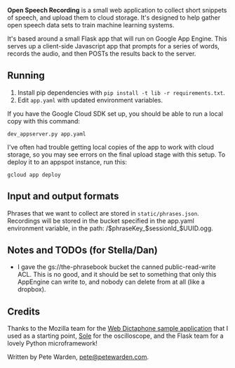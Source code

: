 **Open Speech Recording** is a small web application to collect short snippets
of speech, and upload them to cloud storage. It's designed to help gather open
speech data sets to train machine learning systems.

It's based around a small Flask app that will run on Google App Engine. This
serves up a client-side Javascript app that prompts for a series of words,
records the audio, and then POSTs the results back to the server.

## Running

1. Install pip dependencies with `pip install -t lib -r requirements.txt`.
2. Edit `app.yaml` with updated environment variables.

If you have the Google Cloud SDK set up, you should be able to run a local copy
with this command:

```
dev_appserver.py app.yaml
```

I've often had trouble getting local copies of the app to work with cloud
storage, so you may see errors on the final upload stage with this setup. To
deploy it to an appspot instance, run this:

```
gcloud app deploy
```

## Input and output formats

Phrases that we want to collect are stored in `static/phrases.json`. Recordings
will be stored in the bucket specified in the app.yaml environment variable, in
the path: /$phraseKey_$sessionId_$UUID.ogg.


## Notes and TODOs (for Stella/Dan)

- I gave the gs://the-phrasebook bucket the canned public-read-write ACL. This
  is no good, and it should be set to something that only this AppEngine can
  write to, and nobody can delete from at all (like a dropbox).



## Credits

Thanks to the Mozilla team for the [Web Dictaphone sample application](https://developer.mozilla.org/en-US/docs/Web/API/MediaStream_Recording_API/Using_the_MediaStream_Recording_API#A_sample_application_Web_Dictaphone)
that I used as a starting point, [Sole](https://soledadpenades.com/) for the
oscilloscope, and the Flask team for a lovely Python microframework!

Written by Pete Warden, pete@petewarden.com.
